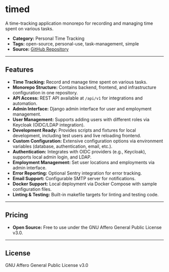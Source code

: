 # timed

A time-tracking application monorepo for recording and managing time spent on various tasks.

- **Category:** Personal Time Tracking
- **Tags:** open-source, personal-use, task-management, simple
- **Source:** [GitHub Repository](https://github.com/adfinis/timed)

---

## Features

- **Time Tracking:** Record and manage time spent on various tasks.
- **Monorepo Structure:** Contains backend, frontend, and infrastructure configuration in one repository.
- **API Access:** REST API available at `/api/v1` for integrations and automation.
- **Admin Interface:** Django admin interface for user and employment management.
- **User Management:** Supports adding users with different roles via Keycloak (OIDC/LDAP integration).
- **Development Ready:** Provides scripts and fixtures for local development, including test users and live reloading frontend.
- **Custom Configuration:** Extensive configuration options via environment variables (database, authentication, email, etc.).
- **Authentication:** Integrates with OIDC providers (e.g., Keycloak), supports local admin login, and LDAP.
- **Employment Management:** Set user locations and employments via admin interface.
- **Error Reporting:** Optional Sentry integration for error tracking.
- **Email Support:** Configurable SMTP server for notifications.
- **Docker Support:** Local deployment via Docker Compose with sample configuration files.
- **Linting & Testing:** Built-in makefile targets for linting and testing code.

---

## Pricing

- **Open Source:** Free to use under the GNU Affero General Public License v3.0.

---

## License

GNU Affero General Public License v3.0
